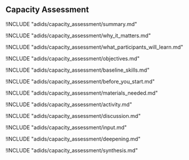 
##  Capacity Assessment

<!-- ![](content/images/capacity_assessment.png "") -->

!INCLUDE "adids/capacity_assessment/summary.md"

<!-- Why The Topic Matters -->

!INCLUDE "adids/capacity_assessment/why_it_matters.md"

<!--  What Participants Will Learn -->

!INCLUDE "adids/capacity_assessment/what_participants_will_learn.md"

<!-- Objectives {.sidebar} -->

!INCLUDE "adids/capacity_assessment/objectives.md"

<!-- Baseline Skills -->

!INCLUDE "adids/capacity_assessment/baseline_skills.md"

<!-- Before you Start -->

!INCLUDE "adids/capacity_assessment/before_you_start.md"

<!-- Materials Needed [stub] -->

!INCLUDE "adids/capacity_assessment/materials_needed.md"

<!--Activity [stub] {.activity} -->

!INCLUDE "adids/capacity_assessment/activity.md"

<!--Discussion [stub] -->

!INCLUDE "adids/capacity_assessment/discussion.md"

<!-- Input -->

!INCLUDE "adids/capacity_assessment/input.md"

<!-- Deepening -->

!INCLUDE "adids/capacity_assessment/deepening.md"

<!--Synthesis [stub] {.synthesis} -->

!INCLUDE "adids/capacity_assessment/synthesis.md"

